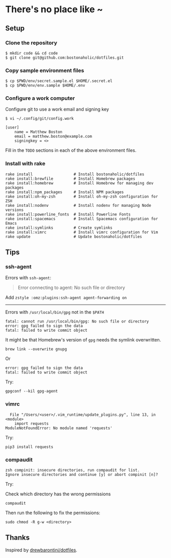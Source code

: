 # There's no place like ~

## Setup

### Clone the repository

```
$ mkdir code && cd code
$ git clone git@github.com:bostonaholic/dotfiles.git
```

### Copy sample environment files

```
$ cp $PWD/env/secret.sample.el $HOME/.secret.el
$ cp $PWD/env/env.sample $HOME/.env
```

### Configure a work computer

Configure git to use a work email and signing key

```
$ vi ~/.config/git/config.work
```

```
[user]
	name = Matthew Boston
	email = matthew.boston@example.com
	signingkey = <>
```

Fill in the `TODO` sections in each of the above environment files.

### Install with rake

```
rake install                  # Install bostonaholic/dotfiles
rake install:brewfile         # Install Homebrew packages
rake install:homebrew         # Install Homebrew for managing dev packages
rake install:npm_packages     # Install NPM packages
rake install:oh-my-zsh        # Install oh-my-zsh configuration for ZSH
rake install:nodenv           # Install nodenv for managing Node versions
rake install:powerline_fonts  # Install Powerline Fonts
rake install:spacemacs        # Install Spacemacs configuration for Emacs
rake install:symlinks         # Create symlinks
rake install:vimrc            # Install vimrc configuration for Vim
rake update                   # Update bostonaholic/dotfiles
```

## Tips

### ssh-agent

Errors with `ssh-agent`:

> Error connecting to agent: No such file or directory

Add `zstyle :omz:plugins:ssh-agent agent-forwarding on`

---

Errors with `/usr/local/bin/gpg` not in the `$PATH`

```
fatal: cannot run /usr/local/bin/gpg: No such file or directory
error: gpg failed to sign the data
fatal: failed to write commit object
```

It might be that Homebrew's version of `gpg` needs the symlink overwritten.

```
brew link --overwrite gnupg
```

Or

```
error: gpg failed to sign the data
fatal: failed to write commit object
```

Try:

```
gpgconf --kil gpg-agent
```

### vimrc

```
  File "/Users/<user>/.vim_runtime/update_plugins.py", line 13, in <module>
    import requests
ModuleNotFoundError: No module named 'requests'
```

Try:

```
pip3 install requests
```

### compaudit

```
zsh compinit: insecure directories, run compaudit for list.
Ignore insecure directories and continue [y] or abort compinit [n]?
```

Try:

Check which directory has the wrong permissions

```
compaudit
```

Then run the following to fix the permissions:

```
sudo chmod -R g-w <directory>
```

## Thanks

Inspired by [drewbarontini/dotfiles](https://github.com/drewbarontini/dotfiles).
